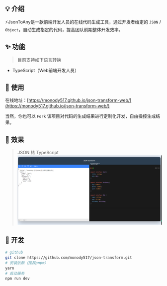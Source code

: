 ## 💡 介绍

⚡️JsonToAny是一款前端开发人员的在线代码生成工具，通过开发者给定的 `JSON` / `Object`，自动生成指定的代码，提高团队前期整体开发效率。


## ✨ 功能

> 目前支持如下语言转换
* TypeScript（Web前端开发人员）


## 📝 使用

在线地址：[https://monody517.github.io/json-transform-web/](https://monody517.github.io/json-transform-web/)

当然，你也可以 `Fork` 该项目对代码的生成结果进行定制化开发，自由操控生成结果。

## 🎉 效果

> JSON 转 TypeScript
![](./src/assets/example-ts.PNG)

## 🔨 开发

```bash
# github
git clone https://github.com/monody517/json-transform.git
# 安装依赖（推荐pnpm）
yarn
# 启动服务
npm run dev
```